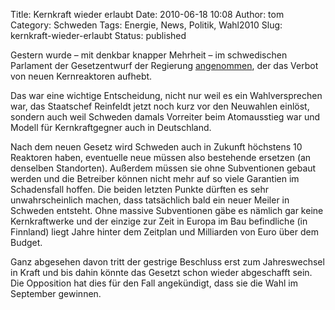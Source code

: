 Title: Kernkraft wieder erlaubt
Date: 2010-06-18 10:08
Author: tom
Category: Schweden
Tags: Energie, News, Politik, Wahl2010
Slug: kernkraft-wieder-erlaubt
Status: published

Gestern wurde – mit denkbar knapper Mehrheit – im schwedischen Parlament
der Gesetzentwurf der Regierung
[angenommen](http://www.dn.se/nyheter/valet2010/riksdagen-rostade-ja-till-ny-karnkraft-1.1123541),
der das Verbot von neuen Kernreaktoren aufhebt.

Das war eine wichtige Entscheidung, nicht nur weil es ein
Wahlversprechen war, das Staatschef Reinfeldt jetzt noch kurz vor den
Neuwahlen einlöst, sondern auch weil Schweden damals Vorreiter beim
Atomausstieg war und Modell für Kernkraftgegner auch in Deutschland.

Nach dem neuen Gesetz wird Schweden auch in Zukunft höchstens 10
Reaktoren haben, eventuelle neue müssen also bestehende ersetzen (an
denselben Standorten). Außerdem müssen sie ohne Subventionen gebaut
werden und die Betreiber können nicht mehr auf so viele Garantien im
Schadensfall hoffen. Die beiden letzten Punkte dürften es sehr
unwahrscheinlich machen, dass tatsächlich bald ein neuer Meiler in
Schweden entsteht. Ohne massive Subventionen gäbe es nämlich gar keine
Kernkraftwerke und der einzige zur Zeit in Europa im Bau befindliche (in
Finnland) liegt Jahre hinter dem Zeitplan und Milliarden von Euro über
dem Budget.

Ganz abgesehen davon tritt der gestrige Beschluss erst zum Jahreswechsel
in Kraft und bis dahin könnte das Gesetzt schon wieder abgeschafft sein.
Die Opposition hat dies für den Fall angekündigt, dass sie die Wahl im
September gewinnen.

